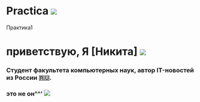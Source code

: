 # Practica ![](https://img.icons8.com/color-glass/256/github-2.png)
Практика1
# приветствую, Я [Никита] ![](https://emojigraph.org/media/apple/flexed-biceps_1f4aa.png)   
### Студент факультета компьютерных наук, автор IT-новостей из России 🇷🇺.
###  это не он^^' ![](https://vuzopedia.ru/storage/app/uploads/public/62e/64f/e70/62e64fe70b312875351526.jpg)

